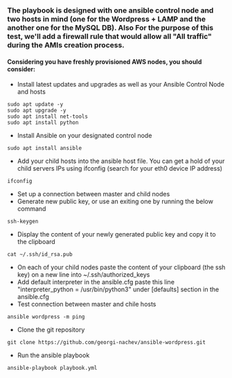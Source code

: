 ### The playbook is designed with one ansible control node and two hosts in mind (one for the Wordpress + LAMP and the another one for the MySQL DB). Also For the purpose of this test, we'll add a firewall rule that would allow all "All traffic" during the AMIs creation process.

#### Considering you have freshly provisioned AWS nodes, you should consider:

- Install latest updates and upgrades as well as your Ansible Control Node and hosts
```shell
sudo apt update -y
sudo apt upgrade -y
sudo apt install net-tools
sudo apt install python
```
- Install Ansible on your designated control node
```shell
sudo apt install ansible
```
- Add your child hosts into the ansible host file. You can get a hold of your child servers IPs using ifconfig (search for your eth0 device IP address)
```shell
ifconfig
```
- Set up a connection between master and child nodes
- Generate new public key, or use an exiting one by running the below command
 ```shell
 ssh-keygen
 ```
- Display the content of your newly generated public key and copy it to the clipboard
 ```shell
cat ~/.ssh/id_rsa.pub
```
- On each of your child nodes paste the content of your clipboard (the ssh key) on a new line into ~/.ssh/authorized_keys
- Add default interpreter in the ansible.cfg
	paste this line "interpreter_python = /usr/bin/python3" under [defaults] section in the ansible.cfg
- Test connection between master and chile hosts
```shell
ansible wordpress -m ping
```
- Clone the git repository
```shell
git clone https://github.com/georgi-nachev/ansible-wordpress.git
``` 
- Run the ansible playbook 
```shell
ansible-playbook playbook.yml
```
